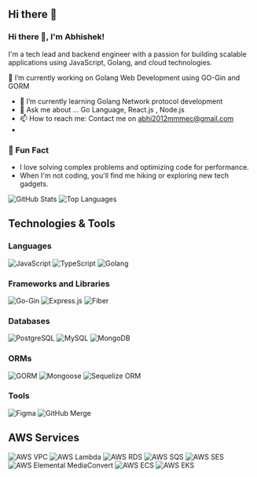 ## Hi there 👋

<!--
**Abhishek-Shukla1989/Abhishek-Shukla1989** is a ✨ _special_ ✨ repository because its `README.md` (this file) appears on your GitHub profile.

Here are some ideas to get you started:

- 🔭 I’m currently working on Golang Web Development using GO-Gin and GORM
- 🌱 I’m currently learning Golang Network protocol development
- 👯 I’m looking to collaborate on ...
- 🤔 I’m looking for help with ...
- 💬 Ask me about ... Go Language, React.js , Node.js
- 📫 How to reach me: Contact me on abhi2012mmmec@gmail.com
- 😄 Pronouns: ...
- ⚡ Fun fact: ...
-->
### Hi there 👋, I'm Abhishek!
I'm a tech lead and backend engineer with a passion for building scalable applications using JavaScript, Golang, and cloud technologies.

 🔭 I’m currently working on Golang Web Development using GO-Gin and GORM
- 🌱 I’m currently learning Golang Network protocol development
- 💬 Ask me about ... Go Language, React.js , Node.js
- 📫 How to reach me: Contact me on abhi2012mmmec@gmail.com
- 
### 🎉 Fun Fact
- I love solving complex problems and optimizing code for performance.
- When I'm not coding, you'll find me hiking or exploring new tech gadgets.

![GitHub Stats](https://github-readme-stats.vercel.app/api?username=Abhishek-Shukla1989&show_icons=true&theme=radical)
![Top Languages](https://github-readme-stats.vercel.app/api/top-langs/?username=Abhishek-Shukla1989&layout=compact&theme=radical)


## Technologies & Tools

### Languages
![JavaScript](https://img.shields.io/badge/Language-JavaScript-yellow?logo=javascript)
![TypeScript](https://img.shields.io/badge/Language-TypeScript-blue?logo=typescript)
![Golang](https://img.shields.io/badge/Language-Go-blue?logo=go)

### Frameworks and Libraries
![Go-Gin](https://img.shields.io/badge/Framework-Gin-black?logo=go)
![Express.js](https://img.shields.io/badge/Framework-Express.js-black?logo=express)
![Fiber](https://img.shields.io/badge/Framework-Fiber-orange?logo=fiber&logoColor=white)

### Databases
![PostgreSQL](https://img.shields.io/badge/Database-PostgreSQL-blue?logo=postgresql)
![MySQL](https://img.shields.io/badge/Database-MySQL-blue?logo=mysql)
![MongoDB](https://img.shields.io/badge/Database-MongoDB-green?logo=mongodb)

### ORMs
![GORM](https://img.shields.io/badge/ORM-GORM-blue?logo=go)
![Mongoose](https://img.shields.io/badge/ORM-Mongoose-red?logo=mongoose)
![Sequelize ORM](https://img.shields.io/badge/ORM-Sequelize-blue?logo=sequelize)

### Tools
![Figma](https://img.shields.io/badge/Tool-Figma-red?logo=figma)
![GitHub Merge](https://img.shields.io/badge/Tool-GitHub_Merge-black?logo=github)

## AWS Services

![AWS VPC](https://img.shields.io/badge/AWS-VPC-orange?logo=amazon-aws&logoColor=white)
![AWS Lambda](https://img.shields.io/badge/AWS-Lambda-orange?logo=amazon-aws&logoColor=white)
![AWS RDS](https://img.shields.io/badge/AWS-RDS-blue?logo=amazon-rds&logoColor=white)
![AWS SQS](https://img.shields.io/badge/AWS-SQS-orange?logo=amazon-sqs&logoColor=white)
![AWS SES](https://img.shields.io/badge/AWS-SES-orange?logo=amazon-ses&logoColor=white)
![AWS Elemental MediaConvert](https://img.shields.io/badge/AWS-Elemental_MediaConvert-orange?logo=amazon-aws&logoColor=white)
![AWS ECS](https://img.shields.io/badge/AWS-ECS-orange?logo=amazon-ecs&logoColor=white)
![AWS EKS](https://img.shields.io/badge/AWS-EKS-blue?logo=amazon-eks&logoColor=white)



